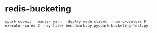 # redis-bucketing

```
spark-submit --master yarn --deploy-mode client --num-executors 8 --executor-cores 2 --py-files benchmark.py pyspark-bucketing-test.py
```